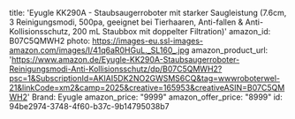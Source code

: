 title: 'Eyugle KK290A - Staubsaugerroboter mit starker Saugleistung (7.6cm, 3 Reinigungsmodi, 500pa, geeignet bei Tierhaaren, Anti-fallen & Anti-Kollisionsschutz, 200 mL Staubbox mit doppelter Filtration)'
amazon_id: B07C5QMWH2
photo: https://images-eu.ssl-images-amazon.com/images/I/41q6aR0HGuL._SL160_.jpg
amazon_product_url: 'https://www.amazon.de/Eyugle-KK290A-Staubsaugerroboter-Reinigungsmodi-Anti-Kollisionsschutz/dp/B07C5QMWH2?psc=1&SubscriptionId=AKIAI5DK2NO2GWSMS6CQ&tag=wwwroboterwel-21&linkCode=xm2&camp=2025&creative=165953&creativeASIN=B07C5QMWH2'
Brand: Eyugle
amazon_price: "9999"
amazon_offer_price: "8999"
id: 94be2974-3748-4f60-b37c-9b14795038b7
